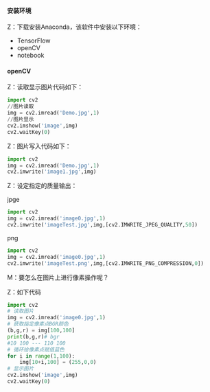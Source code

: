 #### 安装环境

Z：下载安装Anaconda，该软件中安装以下环境：

- TensorFlow
- openCV
- notebook

#### openCV

Z：读取显示图片代码如下：

```python
import cv2
//图片读取
img = cv2.imread('Demo.jpg',1)
//图片显示
cv2.imshow('image',img)
cv2.waitKey(0)
```

Z：图片写入代码如下：

```python
import cv2
img = cv2.imread('Demo.jpg',1)
cv2.imwrite('image1.jpg',img)
```

Z：设定指定的质量输出：

jpge

```python
import cv2
img = cv2.imread('image0.jpg',1)
cv2.imwrite('imageTest.jpg',img,[cv2.IMWRITE_JPEG_QUALITY,50])
```

png

```python
import cv2
img = cv2.imread('image0.jpg',1)
cv2.imwrite('imageTest.png',img,[cv2.IMWRITE_PNG_COMPRESSION,0])
```

M：要怎么在图片上进行像素操作呢？

Z：如下代码

```python
import cv2
# 读取图片
img = cv2.imread('image0.jpg',1)
# 获取指定像素点BGR颜色
(b,g,r) = img[100,100]
print(b,g,r)# bgr
#10 100 --- 110 100
# 循环给像素点赋值蓝色
for i in range(1,100):
    img[10+i,100] = (255,0,0)
# 显示图片    
cv2.imshow('image',img)
cv2.waitKey(0) 
```
